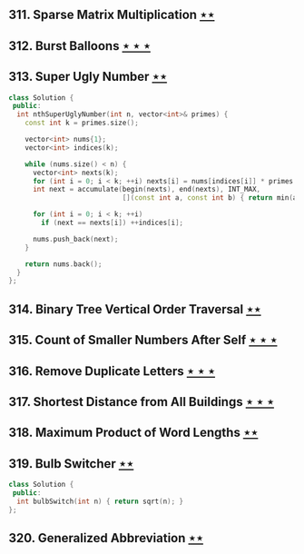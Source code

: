 ## 311. Sparse Matrix Multiplication [$\star\star$](https://leetcode.com/problems/sparse-matrix-multiplication)

## 312. Burst Balloons [$\star\star\star$](https://leetcode.com/problems/burst-balloons)

## 313. Super Ugly Number [$\star\star$](https://leetcode.com/problems/super-ugly-number)

```cpp
class Solution {
 public:
  int nthSuperUglyNumber(int n, vector<int>& primes) {
    const int k = primes.size();

    vector<int> nums{1};
    vector<int> indices(k);

    while (nums.size() < n) {
      vector<int> nexts(k);
      for (int i = 0; i < k; ++i) nexts[i] = nums[indices[i]] * primes[i];
      int next = accumulate(begin(nexts), end(nexts), INT_MAX,
                            [](const int a, const int b) { return min(a, b); });

      for (int i = 0; i < k; ++i)
        if (next == nexts[i]) ++indices[i];

      nums.push_back(next);
    }

    return nums.back();
  }
};
```

## 314. Binary Tree Vertical Order Traversal [$\star\star$](https://leetcode.com/problems/binary-tree-vertical-order-traversal)

## 315. Count of Smaller Numbers After Self [$\star\star\star$](https://leetcode.com/problems/count-of-smaller-numbers-after-self)

## 316. Remove Duplicate Letters [$\star\star\star$](https://leetcode.com/problems/remove-duplicate-letters)

## 317. Shortest Distance from All Buildings [$\star\star\star$](https://leetcode.com/problems/shortest-distance-from-all-buildings)

## 318. Maximum Product of Word Lengths [$\star\star$](https://leetcode.com/problems/maximum-product-of-word-lengths)

## 319. Bulb Switcher [$\star\star$](https://leetcode.com/problems/bulb-switcher)

```cpp
class Solution {
 public:
  int bulbSwitch(int n) { return sqrt(n); }
};
```

## 320. Generalized Abbreviation [$\star\star$](https://leetcode.com/problems/generalized-abbreviation)
